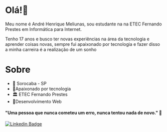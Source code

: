 # Olá!👋

Meu nome é André Henrique Meliunas, sou estudante na na ETEC Fernando Prestes em Informática para Internet. 

Tenho 17 anos e busco ter novas experiências na área da tecnologia e aprender coisas novas,  sempre fui apaixonado por tecnologia e fazer disso a minha carreira é a realização de um sonho


# Sobre
- 📍 Sorocaba - SP
- 🚀Apaixonado por tecnologia
- 🏛 ETEC Fernando Prestes 
- 🧡Desenvolvimento Web



#### "Uma pessoa que nunca cometeu um erro, nunca tentou nada de novo." 🧠
[![Linkedin Badge](https://img.shields.io/badge/-André%20Meliunas-6633cc?style=flat-square&logo=Linkedin&logoColor=red=https://www.linkedin.com/in/andr%C3%A9-henrique-da-silva-meliunas-401598186/)](https://www.linkedin.com/in/andr%C3%A9-henrique-da-silva-meliunas-401598186/) 
